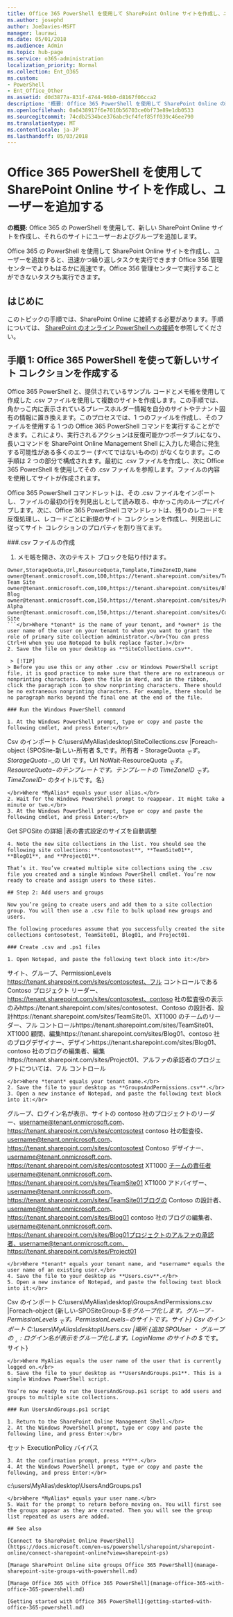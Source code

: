 ```yaml
---
title: Office 365 PowerShell を使用して SharePoint Online サイトを作成し、ユーザーを追加する
ms.author: josephd
author: JoeDavies-MSFT
manager: laurawi
ms.date: 05/01/2018
ms.audience: Admin
ms.topic: hub-page
ms.service: o365-administration
localization_priority: Normal
ms.collection: Ent_O365
ms.custom:
- PowerShell
- Ent_Office_Other
ms.assetid: d0d3877a-831f-4744-96b0-d8167f06cca2
description: '概要: Office 365 PowerShell を使用して SharePoint Online の新しいサイトを作成し、それらのサイトにユーザーおよびグループを追加します。'
ms.openlocfilehash: 0a0438917f6e7010b56703ce0bf73e89e1db0533
ms.sourcegitcommit: 74cdb2534bce376abc9cf4fef85ff039c46ee790
ms.translationtype: MT
ms.contentlocale: ja-JP
ms.lasthandoff: 05/03/2018
---
```

# <a name="create-sharepoint-online-sites-and-add-users-with-office-365-powershell"></a>Office 365 PowerShell を使用して SharePoint Online サイトを作成し、ユーザーを追加する

 **の概要:** Office 365 の PowerShell を使用して、新しい SharePoint Online サイトを作成し、それらのサイトにユーザーおよびグループを追加します。

Office 365 の PowerShell を使用して SharePoint Online サイトを作成し、ユーザーを追加すると、迅速かつ繰り返しタスクを実行できます Office 356 管理センターでよりもはるかに高速です。Office 356 管理センターで実行することができないタスクも実行できます。 

## <a name="before-you-begin"></a>はじめに

このトピックの手順では、SharePoint Online に接続する必要があります。手順については、 [SharePoint のオンライン PowerShell への接続](https://docs.microsoft.com/en-us/powershell/sharepoint/sharepoint-online/connect-sharepoint-online?view=sharepoint-ps)を参照してください。

## <a name="step-1-create-new-site-collections-using-office-365-powershell"></a>手順 1: Office 365 PowerShell を使って新しいサイト コレクションを作成する

Office 365 PowerShell と、提供されているサンプル コードとメモ帳を使用して作成した .csv ファイルを使用して複数のサイトを作成します。この手順では、角かっこ内に表示されているプレースホルダー情報を自分のサイトやテナント固有の情報に置き換えます。このプロセスでは、1 つのファイルを作成し、そのファイルを使用する 1 つの Office 365 PowerShell コマンドを実行することができます。これにより、実行されるアクションは反復可能かつポータブルになり、長いコマンドを SharePoint Online Management Shell に入力した場合に発生する可能性がある多くのエラー (すべてではないものの) がなくなります。この手順は 2 つの部分で構成されます。最初に .csv ファイルを作成し、次に Office 365 PowerShell を使用してその .csv ファイルを参照します。ファイルの内容を使用してサイトが作成されます。

Office 365 PowerShell コマンドレットは、その .csv ファイルをインポートし、ファイルの最初の行を列見出しとして読み取る、中かっこ内のループにパイプします。次に、Office 365 PowerShell コマンドレットは、残りのレコードを反復処理し、レコードごとに新規のサイト コレクションを作成し、列見出しに従ってサイト コレクションのプロパティを割り当てます。

###<a name="create-a-csv-file"></a>.csv ファイルの作成

1. メモ帳を開き、次のテキスト ブロックを貼り付けます。</br>
```
Owner,StorageQuota,Url,ResourceQuota,Template,TimeZoneID,Name
owner@tenant.onmicrosoft.com,100,https://tenant.sharepoint.com/sites/TeamSite01,25,EHS#1,10,Contoso Team Site
owner@tenant.onmicrosoft.com,100,https://tenant.sharepoint.com/sites/Blog01,25,BLOG#0,10,Contoso Blog
owner@tenant.onmicrosoft.com,150,https://tenant.sharepoint.com/sites/Project01,25,PROJECTSITE#0,10,Project Alpha
owner@tenant.onmicrosoft.com,150,https://tenant.sharepoint.com/sites/Community01,25,COMMUNITY#0,10,Community Site
```</br>Where *tenant* is the name of your tenant, and *owner* is the user name of the user on your tenant to whom you want to grant the role of primary site collection administrator.</br>(You can press Ctrl+H when you use Notepad to bulk replace faster.)</br>
2. Save the file on your desktop as **SiteCollections.csv**.

 > [!TIP]
> Before you use this or any other .csv or Windows PowerShell script file, it is good practice to make sure that there are no extraneous or nonprinting characters. Open the file in Word, and in the ribbon, click the paragraph icon to show nonprinting characters. There should be no extraneous nonprinting characters. For example, there should be no paragraph marks beyond the final one at the end of the file.

### Run the Windows PowerShell command

1. At the Windows PowerShell prompt, type or copy and paste the following cmdlet, and press Enter:</br>
```
Csv のインポート C:\users\MyAlias\desktop\SiteCollections.csv |Foreach-object {SPOSite-新しい-所有者 $_です。所有者 - StorageQuota $_ です。StorageQuota-$_の Url です。Url NoWait-ResourceQuota $_ です。ResourceQuota-$_のテンプレートです。テンプレートの TimeZoneID $_ です。TimeZoneID-$_ のタイトルです。名}
```
</br>Where *MyAlias* equals your user alias.</br>
2. Wait for the Windows PowerShell prompt to reappear. It might take a minute or two.</br>
3. At the Windows PowerShell prompt, type or copy and paste the following cmdlet, and press Enter:</br>
```
Get SPOSite の詳細 |表の書式設定のサイズを自動調整
```</br>
4. Note the new site collections in the list. You should see the following site collections: **contosotest**, **TeamSite01**, **Blog01**, and **Project01**.

That’s it. You’ve created multiple site collections using the .csv file you created and a single Windows PowerShell cmdlet. You’re now ready to create and assign users to these sites.

## Step 2: Add users and groups

Now you’re going to create users and add them to a site collection group. You will then use a .csv file to bulk upload new groups and users.

The following procedures assume that you successfully created the site collections contosotest, TeamSite01, Blog01, and Project01.

### Create .csv and .ps1 files

1. Open Notepad, and paste the following text block into it:</br>
```
サイト、グループ、PermissionLevels https://tenant.sharepoint.com/sites/contosotest、フル コントロールである Contoso プロジェクト リーダー、 https://tenant.sharepoint.com/sites/contosotest、contoso 社の監査役の表示のみhttps://tenant.sharepoint.com/sites/contosotest、Contoso の設計者、設計https://tenant.sharepoint.com/sites/TeamSite01、XT1000 のチームのリーダー、フル コントロールhttps://tenant.sharepoint.com/sites/TeamSite01、XT1000 顧問、編集https://tenant.sharepoint.com/sites/Blog01、contoso 社のブログデザイナー、デザインhttps://tenant.sharepoint.com/sites/Blog01、contoso 社のブログの編集者、編集https://tenant.sharepoint.com/sites/Project01、アルファの承認者のプロジェクトについては、フル コントロール
```
</br>Where *tenant* equals your tenant name.</br>
2. Save the file to your desktop as **GroupsAndPermissions.csv**.</br>
3. Open a new instance of Notepad, and paste the following text block into it:</br>
```
グループ、ログイン名が表示、サイトの contoso 社のプロジェクトのリーダー、username@tenant.onmicrosoft.com、https://tenant.sharepoint.com/sites/contosotest contoso 社の監査役、username@tenant.onmicrosoft.com、https://tenant.sharepoint.com/sites/contosotest Contoso デザイナー、username@tenant.onmicrosoft.com、https://tenant.sharepoint.com/sites/contosotest XT1000 チームの責任者username@tenant.onmicrosoft.com、https://tenant.sharepoint.com/sites/TeamSite01 XT1000 アドバイザー、username@tenant.onmicrosoft.com、https://tenant.sharepoint.com/sites/TeamSite01ブログの Contoso の設計者、username@tenant.onmicrosoft.com、https://tenant.sharepoint.com/sites/Blog01 contoso 社のブログの編集者、username@tenant.onmicrosoft.com、https://tenant.sharepoint.com/sites/Blog01プロジェクトのアルファの承認者、username@tenant.onmicrosoft.com、https://tenant.sharepoint.com/sites/Project01
```
</br>Where *tenant* equals your tenant name, and *username* equals the user name of an existing user.</br>
4. Save the file to your desktop as **Users.csv**.</br>
5. Open a new instance of Notepad, and paste the following text block into it:</br>
```
Csv のインポート C:\users\MyAlias\desktop\GroupsAndPermissions.csv |Foreach-object {新しい-SPOSiteGroup-$_をグループ化します。グループ - PermissionLevels $_ です。PermissionLevels-$_のサイトです。サイト} Csv のインポート C:\users\MyAlias\desktop\Users.csv |場所 {追加 SPOUser ・ グループの $_。$_: ログイン名が表示をグループ化します。LoginName のサイトの $_ です。サイト}
```
</br>Where MyAlias equals the user name of the user that is currently logged on.</br>
6. Save the file to your desktop as **UsersAndGroups.ps1**. This is a simple Windows PowerShell script.

You’re now ready to run the UsersAndGroup.ps1 script to add users and groups to multiple site collections.

### Run UsersAndGroups.ps1 script

1. Return to the SharePoint Online Management Shell.</br>
2. At the Windows PowerShell prompt, type or copy and paste the following line, and press Enter:</br>
```
セット ExecutionPolicy バイパス
```</br>
3. At the confirmation prompt, press **Y**.</br>
4. At the Windows PowerShell prompt, type or copy and paste the following, and press Enter:</br>
```
c:\users\MyAlias\desktop\UsersAndGroups.ps1
```
</br>Where *MyAlias* equals your user name.</br>
5. Wait for the prompt to return before moving on. You will first see the groups appear as they are created. Then you will see the group list repeated as users are added.

## See also

[Connect to SharePoint Online PowerShell](https://docs.microsoft.com/en-us/powershell/sharepoint/sharepoint-online/connect-sharepoint-online?view=sharepoint-ps)

[Manage SharePoint Online site groups Office 365 PowerShell](manage-sharepoint-site-groups-with-powershell.md)

[Manage Office 365 with Office 365 PowerShell](manage-office-365-with-office-365-powershell.md)
  
[Getting started with Office 365 PowerShell](getting-started-with-office-365-powershell.md)

